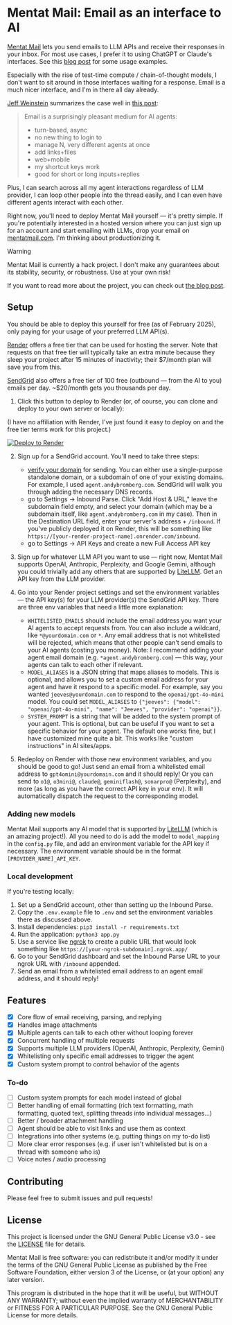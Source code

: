 # Mentat Mail: Email as an interface to AI

[Mentat Mail](https://mentatmail.com) lets you send emails to LLM APIs and receive their responses in your inbox. For most use cases, I prefer it to using ChatGPT or Claude's interfaces. See this [blog post](https://andybromberg.com/mentat-mail/) for some usage examples.

Especially with the rise of test-time compute / chain-of-thought models, I don't want to sit around in those interfaces waiting for a response. Email is a much nicer interface, and I'm in there all day already. 

[Jeff Weinstein](https://x.com/jeff_weinstein) summarizes the case well in [this post](https://x.com/jeff_weinstein/status/1891616818336330155):

> Email is a surprisingly pleasant medium for AI agents:
> - turn-based, async
> - no new thing to login to
> - manage N, very different agents at once
> - add links+files
> - web+mobile
> - my shortcut keys work
> - good for short or long inputs+replies

Plus, I can search across all my agent interactions regardless of LLM provider, I can loop other people into the thread easily, and I can even have different agents interact with each other.

Right now, you'll need to deploy Mentat Mail yourself — it's pretty simple. If you're potentially interested in a hosted version where you can just sign up for an account and start emailing with LLMs, drop your email on [mentatmail.com](https://mentatmail.com). I'm thinking about productionizing it.

> [!WARNING]
> Mentat Mail is currently a hack project. I don't make any guarantees about its stability, security, or robustness. Use at your own risk!

If you want to read more about the project, you can check out [the blog post](https://andybromberg.com/mentat-mail/).

## Setup

You should be able to deploy this yourself for free (as of February 2025), only paying for your usage of your preferred LLM API(s). 

[Render](https://render.com/) offers a free tier that can be used for hosting the server. Note that requests on that free tier will typically take an extra minute because they sleep your project after 15 minutes of inactivity; their $7/month plan will save you from this. 

[SendGrid](https://sendgrid.com/) also offers a free tier of 100 free (outbound — from the AI to you) emails per day. ~$20/month gets you thousands per day.

1. Click this button to deploy to Render (or, of course, you can clone and deploy to your own server or locally):

(I have no affiliation with Render, I've just found it easy to deploy on and the free tier terms work for this project.)

[![Deploy to Render](https://render.com/images/deploy-to-render-button.svg)](https://render.com/deploy?repo=https://github.com/abromberg/mentat-mail)

2. Sign up for a SendGrid account. You'll need to take three steps:
   - [verify your domain](https://app.sendgrid.com/settings/sender_auth/domains) for sending. You can either use a single-purpose standalone domain, or a subdomain of one of your existing domains. For example, I used `agent.andybromberg.com`. SendGrid will walk you through adding the necessary DNS records.
   - go to Settings -> Inbound Parse. Click "Add Host & URL," leave the subdomain field empty, and select your domain (which may be a subdomain itself, like `agent.andybromberg.com` in my case). Then in the Destination URL field, enter your server's address + `/inbound`. If you've publicly deployed it on Render, this will be something like `https://[your-render-project-name].onrender.com/inbound`. 
   - go to Settings -> API Keys and create a new Full Access API key

3. Sign up for whatever LLM API you want to use — right now, Mentat Mail supports OpenAI, Anthropic, Perplexity, and Google Gemini, although you could trivially add any others that are supported by [LiteLLM](https://www.litellm.ai/). Get an API key from the LLM provider.

4. Go into your Render project settings and set the environment variables — the API key(s) for your LLM provider(s) the SendGrid API key. There are three env variables that need a little more explanation:
   - `WHITELISTED_EMAILS` should include the email address you want your AI agents to accept requests from. You can also include a wildcard, like `*@yourdomain.com` or `*`. Any email address that is not whitelisted will be rejected, which means that other people can't send emails to your AI agents (costing you money). Note: I recommend adding your agent email domain (e.g. `*agent.andybromberg.com`) — this way, your agents can talk to each other if relevant.
   - `MODEL_ALIASES` is a JSON string that maps aliases to models. This is optional, and allows you to set a custom email address for your agent and have it respond to a specific model. For example, say you wanted `jeeves@yourdomain.com` to respond to the `openai/gpt-4o-mini` model. You could set `MODEL_ALIASES` to `{"jeeves": {"model": "openai/gpt-4o-mini", "name": "Jeeves", "provider": "openai"}}`.
   - `SYSTEM_PROMPT` is a string that will be added to the system prompt of your agent. This is optional, but can be useful if you want to set a specific behavior for your agent. The default one works fine, but I have customized mine quite a bit. This works like "custom instructions" in AI sites/apps.

5. Redeploy on Render with those new environment variables, and you should be good to go! Just send an email from a whitelisted email address to `gpt4omini@yourdomain.com` and it should reply! Or you can send to `o1@`, `o3mini@`, `claude@`, `geminiflash@`, `sonarpro@` (Perplexity), and more (as long as you have the correct API key in your env). It will automatically dispatch the request to the corresponding model.

### Adding new models

Mentat Mail supports any AI model that is supported by [LiteLLM](https://www.litellm.ai/) (which is an amazing project!). All you need to do is add the model to `model_mapping` in the `config.py` file, and add an environment variable for the API key if necessary. The environment variable should be in the format `[PROVIDER_NAME]_API_KEY`.

### Local development

If you're testing locally:

1. Set up a SendGrid account, other than setting up the Inbound Parse.
2. Copy the `.env.example` file to `.env` and set the environment variables there as discussed above.
3. Install dependencies: `pip3 install -r requirements.txt`
4. Run the application: `python3 app.py`
5. Use a service like [ngrok](https://ngrok.com/) to create a public URL that would look something like `https://[your-ngrok-subdomain].ngrok.app/`
6. Go to your SendGrid dashboard and set the Inbound Parse URL to your ngrok URL with `/inbound` appended.
7. Send an email from a whitelisted email address to an agent email address, and it should reply!

## Features

- [x] Core flow of email receiving, parsing, and replying
- [x] Handles image attachments
- [x] Multiple agents can talk to each other without looping forever
- [x] Concurrent handling of multiple requests
- [x] Supports multiple LLM providers (OpenAI, Anthropic, Perplexity, Gemini)
- [x] Whitelisting only specific email addresses to trigger the agent
- [x] Custom system prompt to control behavior of the agents

### To-do
- [ ] Custom system prompts for each model instead of global
- [ ] Better handling of email formatting (rich text formatting, math formatting, quoted text, splitting threads into individual messages...)
- [ ] Better / broader attachment handling
- [ ] Agent should be able to visit links and use them as context
- [ ] Integrations into other systems (e.g. putting things on my to-do list)
- [ ] More clear error responses (e.g. if user isn't whitelisted but is on a thread with someone who is)
- [ ] Voice notes / audio processing

## Contributing

Please feel free to submit issues and pull requests!

## License

This project is licensed under the GNU General Public License v3.0 - see the [LICENSE](LICENSE) file for details.

Mentat Mail is free software: you can redistribute it and/or modify it under the terms of the GNU General Public License as published by the Free Software Foundation, either version 3 of the License, or (at your option) any later version.

This program is distributed in the hope that it will be useful, but WITHOUT ANY WARRANTY; without even the implied warranty of MERCHANTABILITY or FITNESS FOR A PARTICULAR PURPOSE. See the GNU General Public License for more details.